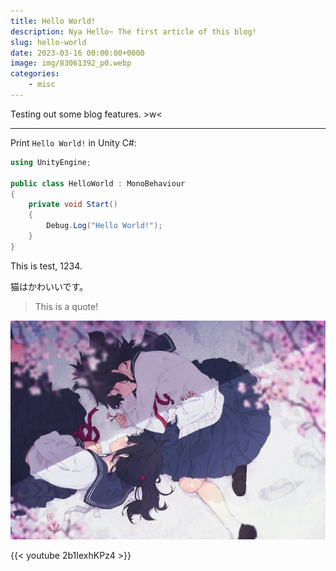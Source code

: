 ```yaml
---
title: Hello World!
description: Nya Hello~ The first article of this blog!
slug: hello-world
date: 2023-03-16 00:00:00+0000
image: img/83061392_p0.webp
categories:
    - misc
---
```


Testing out some blog features. >w<

---

Print `Hello World!` in Unity C#:
```csharp
using UnityEngine;

public class HelloWorld : MonoBehaviour
{
    private void Start()
    {
        Debug.Log("Hello World!");
    }
}
```

This is test, 1234.

猫はかわいいです。

> This is a quote!

![Image Test](img/69660140_p0.webp)

{{< youtube 2b1IexhKPz4 >}}
